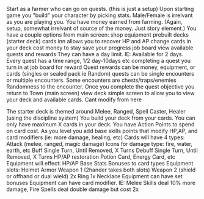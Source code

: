 Start as a farmer who can go on quests. (this is just a setup)
Upon starting game you "build" your character by picking stats. Male/Female is irrelvant as you are playing you.
You have money earned from farming. (Again, setup, somewhat irrelvant of source of the money. Just story element.)
You have a couple options from main screen:
	shop
		equipment 
		prebuilt decks (starter deck)
		cards
	inn
		allows you to recover HP and AP
		change cards in your deck
		cost money to stay
		save your progress
	job board
		view available quests and rewards
		They can have a day limit. IE: Available for 2 days. Every quest has a time range, 1/2 day-10days etc
		completing a quest you turn in at job board for reward
		Quest rewards can be money, equipment, or cards (singles or sealed pack ie Random)
		quests can be single encounters or multiple encounters. Some encounters are chests/traps/enemies
		Randomness to the encounter. Once you complete the quest objective you return to Town (main screen)	
	view deck
		simple screen to allow you to view your deck and available cards. Cant modify from here
		
The starter deck is themed around Melee, Ranged, Spell Caster, Healer (using the discipline system)
You build your deck from your cards. You can only have maximum X cards in your deck.
You have Action Points to spend on card cost.
As you level you add base skills points that modify HP,AP, and card modifiers (ie: more damage, healing, etc)
Cards will have 4 types:
	Attack (melee, ranged, magic damage)
		Icons for damage type: fire, water, earth, etc
	Buff 
		Single Turn, Until Removed, X Turns
	Debuff
		Single Turn, Until Removed, X Turns
	HP/AP restoration
		Potion Card, Energy Card, etc
Equipment will effect:
	HP/AP
	Base Stats
	Bonuses to card types
Equipment slots:
	Helmet
	Armor
	Weapon 1 (2hander takes both slots)
	Weapon 2 (shield or offhand or dual wield)
	2x Ring
	1x Necklace
Equipment can have set bonuses
Equipment can have card modifier. IE: Melee Skills deal 10% more damage, Fire Spells deal double damage but cost 2x

	
